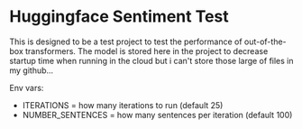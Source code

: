 # Huggingface Sentiment Test

This is designed to be a test project to test the performance of out-of-the-box transformers. The model is stored here 
in the project to decrease startup time when running in the cloud but i can't store those large of files in my github...

Env vars:
- ITERATIONS = how many iterations to run (default 25)
- NUMBER_SENTENCES = how many sentences per iteration (default 100)
